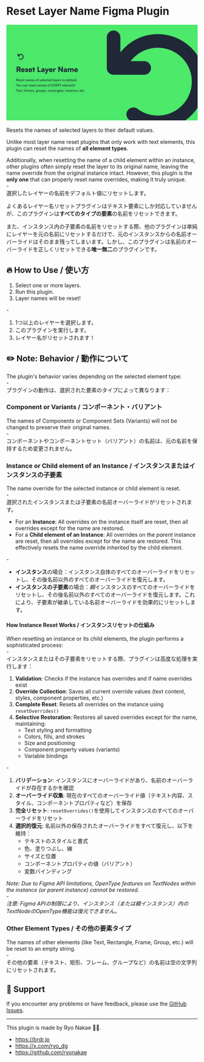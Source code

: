 # Reset Layer Name Figma Plugin

![](./cover.png)

Resets the names of selected layers to their default values.

Unlike most layer name reset plugins that only work with text elements, this plugin can reset the names of **all element types**.

Additionally, when resetting the name of a child element within an instance, other plugins often simply reset the layer to its original name, leaving the name override from the original instance intact. However, this plugin is the **only one** that can properly reset name overrides, making it truly unique.  
\-  
選択したレイヤーの名前をデフォルト値にリセットします。

よくあるレイヤー名リセットプラグインはテキスト要素にしか対応していませんが、このプラグインは**すべてのタイプの要素**の名前をリセットできます。

また、インスタンス内の子要素の名前をリセットする際、他のプラグインは単純にレイヤーを元の名前にリセットするだけで、元のインスタンスからの名前オーバーライドはそのまま残ってしまいます。しかし、このプラグインは名前のオーバーライドを正しくリセットできる**唯一無二**のプラグインです。

## 🔥 How to Use / 使い方

1.  Select one or more layers.
2.  Run this plugin.
3.  Layer names will be reset!

\-

1.  1つ以上のレイヤーを選択します。
2.  このプラグインを実行します。
3.  レイヤー名がリセットされます！

## ✏️ Note: Behavior / 動作について

The plugin's behavior varies depending on the selected element type:  
\-  
プラグインの動作は、選択された要素のタイプによって異なります：

### Component or Variants / コンポーネント・バリアント
The names of Components or Component Sets (Variants) will not be changed to preserve their original names.  
\-  
コンポーネントやコンポーネントセット（バリアント）の名前は、元の名前を保持するため変更されません。

### Instance or Child element of an Instance / インスタンスまたはインスタンスの子要素
The name override for the selected instance or child element is reset.  
\-  
選択されたインスタンスまたは子要素の名前オーバーライドがリセットされます。

- For an **Instance**: All overrides on the instance itself are reset, then all overrides except for the name are restored.
- For a **Child element of an Instance**: All overrides on the *parent* instance are reset, then all overrides except for the name are restored. This effectively resets the name override inherited by the child element.

\-  

- **インスタンス**の場合：インスタンス自体のすべてのオーバーライドをリセットし、その後名前以外のすべてのオーバーライドを復元します。
- **インスタンスの子要素**の場合：*親*インスタンスのすべてのオーバーライドをリセットし、その後名前以外のすべてのオーバーライドを復元します。これにより、子要素が継承している名前オーバーライドを効果的にリセットします。

#### How Instance Reset Works / インスタンスリセットの仕組み
When resetting an instance or its child elements, the plugin performs a sophisticated process:  
\-  
インスタンスまたはその子要素をリセットする際、プラグインは高度な処理を実行します：

1. **Validation**: Checks if the instance has overrides and if name overrides exist
2. **Override Collection**: Saves all current override values (text content, styles, component properties, etc.)
3. **Complete Reset**: Resets all overrides on the instance using `resetOverrides()`
4. **Selective Restoration**: Restores all saved overrides except for the name, maintaining:
   - Text styling and formatting
   - Colors, fills, and strokes
   - Size and positioning
   - Component property values (variants)
   - Variable bindings

\-  

1. **バリデーション**: インスタンスにオーバーライドがあり、名前のオーバーライドが存在するかを確認
2. **オーバーライド収集**: 現在のすべてのオーバーライド値（テキスト内容、スタイル、コンポーネントプロパティなど）を保存
3. **完全リセット**: `resetOverrides()`を使用してインスタンスのすべてのオーバーライドをリセット
4. **選択的復元**: 名前以外の保存されたオーバーライドをすべて復元し、以下を維持：
   - テキストのスタイルと書式
   - 色、塗りつぶし、線
   - サイズと位置
   - コンポーネントプロパティの値（バリアント）
   - 変数バインディング

*Note: Due to Figma API limitations, OpenType features on TextNodes within the instance (or parent instance) cannot be restored.*  
\-  
*注意: Figma APIの制限により、インスタンス（または親インスタンス）内のTextNodeのOpenType機能は復元できません。*

### Other Element Types / その他の要素タイプ
The names of other elements (like Text, Rectangle, Frame, Group, etc.) will be reset to an empty string.  
\-  
その他の要素（テキスト、矩形、フレーム、グループなど）の名前は空の文字列にリセットされます。

## 📮 Support

If you encounter any problems or have feedback, please use the [GitHub Issues](https://github.com/ryonakae/figma-plugin-reset-layer-name/issues).

---

This plugin is made by Ryo Nakae 🙎‍♂️.

- https://brdr.jp
- https://x.com/ryo_dg
- https://github.com/ryonakae

